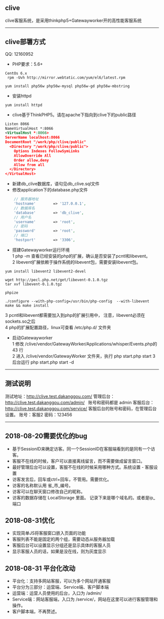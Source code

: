 ## clive
clive客服系统，是采用thinkphp5+Gatewayworker开的高性能客服系统  

***
## clive部署方式
QQ: 12160952     
* PHP要求：5.6+    

```text
CentOs 6.x
 rpm -Uvh http://mirror.webtatic.com/yum/el6/latest.rpm  

yum install php56w php56w-mysql php56w-gd php56w-mbstring 

```

* 安装httpd      
```text
yum install httpd
```


* clive基于ThinkPHP5。请在apache下指向到clive下的public路径

```xml
Listen 8066
NameVirtualHost *:8066
<VirtualHost *:8066>
ServerName localhost:8066
DocumentRoot "/work/php/clive/public"
  <Directory "/work/php/clive/public">
    Options Indexes FollowSymLinks
    AllowOverride All
    Order allow,deny
    Allow from all
  </Directory>
</VirtualHost>
```

* 新建db_clive数据库，语句见db_clive.sql文件
* 修改application下的database.php文件
```php
    // 服务器地址
    'hostname'        => '127.0.0.1',
    // 数据库名
    'database'        => 'db_clive',
    // 用户名
    'username'        => 'root',
    // 密码
    'password'        => 'root',
    // 端口
    'hostport'        => '3306',
```

* 搭建Gatewayworker运行环境    
1 php -m 查看已经安装的php的扩展，确认是否安装了pcntl和libevent。   
2 libevent扩展依赖于操作系统的libevent包，需要安装libevent包。
```text
yum install libevent2 libevent2-devel

wget http://pecl.php.net/get/libevent-0.1.0.tgz
tar xvf libevent-0.1.0.tgz

phpize

./configure --with-php-config=/usr/bin/php-config  --with-libevent
make && make install
```
3 pcntl和libevent都需要加入到php的扩展引用中， 注意，libevent必须在sockets.so之后    
4 php的扩展配置路径，linux可查看 /etc/php.d/ 文件夹    


* 启动Gatewayworker   
1 修改 /clive/vendor/GatewayWorker/Applications/whisper/Events.php的 43 行  
2 进入 /clive/vendor/GatewayWorker 文件夹，执行 php start.php start
3 后台运行  php start.php start -d  



***  
## 测试说明
测试地址：http://clive.test.dakanggou.com/
管理后台：http://clive.test.dakanggou.com/admin/ &nbsp;&nbsp;账号和密码都是  admin
客服后台：http://clive.test.dakanggou.com/service/
客服后台的账号和密码，在管理后台设置。  账号：客服2  密码：123456

***
## 2018-08-20需要优化的bug
* 基于SessionID来确定访客。同一个SessionID在客服端看到的是同有一个访客。
* 客服不在线的时候，客户可以直接离线留言，而不需要做成留言窗口。
* 最好管理后台可以设置，客服不在线的时候采用哪种方式。系统设置 - 客服设置
* 访客发言后，回车或ctrl+回车，不管用。需要优化。
* 访客的名称默认用 省_市_编号。
* 访客可以在聊天窗口修改自己的昵称。
* 访客的数据存储在 LocalStorage 里面。 记录下来是哪个域名的。或者是ip_端口


## 2018-08-31优化
* 实现简单JS将客服窗口嵌入页面的功能
* 客服列表不能是固定的两个组，需要动态从服务器加载
* 客服后台可以设置显示分组还是显示具体的客服人员
* 显示客服人员的话，如果是没在线，则为灰度显示

## 2018-08-31 平台化改动
* 平台化：支持多网站客服，可以为多个网站开通客服
* 平台分为三部分：运营端、Service端、客户脚本端
* 运营端：运营人员使用的后台，入口为 /admin/
* Service端：网站客服端，入口为 /service/，网站在这里可以进行客服管理和操作。
* 客户脚本端，不再赘述。
